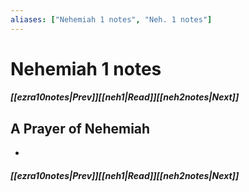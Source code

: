 ```yaml
---
aliases: ["Nehemiah 1 notes", "Neh. 1 notes"]
---
```

# Nehemiah 1 notes
##### <span class=arrow-left></span>[[ezra10notes|Prev]]<span class=navigation-separator></span>[[neh1|Read]]<span class=navigation-separator></span>[[neh2notes|Next]]<span class=arrow-right></span>
## A Prayer of Nehemiah
- 
##### <span class=arrow-left></span>[[ezra10notes|Prev]]<span class=navigation-separator></span>[[neh1|Read]]<span class=navigation-separator></span>[[neh2notes|Next]]<span class=arrow-right></span>